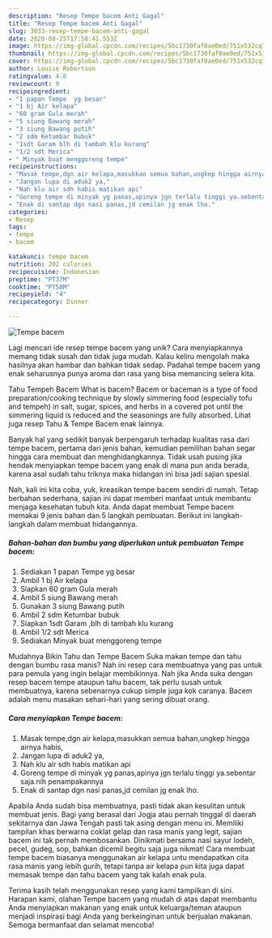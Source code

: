 ```yaml
---
description: "Resep Tempe bacem Anti Gagal"
title: "Resep Tempe bacem Anti Gagal"
slug: 3033-resep-tempe-bacem-anti-gagal
date: 2020-08-25T17:58:41.553Z
image: https://img-global.cpcdn.com/recipes/5bc1730faf0ae0ed/751x532cq70/tempe-bacem-foto-resep-utama.jpg
thumbnail: https://img-global.cpcdn.com/recipes/5bc1730faf0ae0ed/751x532cq70/tempe-bacem-foto-resep-utama.jpg
cover: https://img-global.cpcdn.com/recipes/5bc1730faf0ae0ed/751x532cq70/tempe-bacem-foto-resep-utama.jpg
author: Louise Robertson
ratingvalue: 4.8
reviewcount: 9
recipeingredient:
- "1 papan Tempe  yg besar"
- "1 bj Air kelapa"
- "60 gram Gula merah"
- "5 siung Bawang merah"
- "3 siung Bawang putih"
- "2 sdm Ketumbar bubuk"
- "1sdt Garam blh di tambah klu kurang"
- "1/2 sdt Merica"
- " Minyak buat menggoreng tempe"
recipeinstructions:
- "Masak tempe,dgn air kelapa,masukkan semua bahan,ungkep hingga airnya habis,"
- "Jangan lupa di aduk2 ya,"
- "Nah klu air sdh habis matikan api"
- "Goreng tempe di minyak yg panas,apinya jgn terlalu tinggi ya.sebentar saja.nih penampakannya"
- "Enak di santap dgn nasi panas,jd cemilan jg enak lho."
categories:
- Resep
tags:
- tempe
- bacem

katakunci: tempe bacem 
nutrition: 202 calories
recipecuisine: Indonesian
preptime: "PT37M"
cooktime: "PT58M"
recipeyield: "4"
recipecategory: Dinner

---
```



![Tempe bacem](https://img-global.cpcdn.com/recipes/5bc1730faf0ae0ed/751x532cq70/tempe-bacem-foto-resep-utama.jpg)

Lagi mencari ide resep tempe bacem yang unik? Cara menyiapkannya memang tidak susah dan tidak juga mudah. Kalau keliru mengolah maka hasilnya akan hambar dan bahkan tidak sedap. Padahal tempe bacem yang enak seharusnya punya aroma dan rasa yang bisa memancing selera kita.

Tahu Tempeh Bacem What is bacem? Bacem or baceman is a type of food preparation/cooking technique by slowly simmering food (especially tofu and tempeh) in salt, sugar, spices, and herbs in a covered pot until the simmering liquid is reduced and the seasonings are fully absorbed. Lihat juga resep Tahu &amp; Tempe Bacem enak lainnya.

Banyak hal yang sedikit banyak berpengaruh terhadap kualitas rasa dari tempe bacem, pertama dari jenis bahan, kemudian pemilihan bahan segar hingga cara membuat dan menghidangkannya. Tidak usah pusing jika hendak menyiapkan tempe bacem yang enak di mana pun anda berada, karena asal sudah tahu triknya maka hidangan ini bisa jadi sajian spesial.


Nah, kali ini kita coba, yuk, kreasikan tempe bacem sendiri di rumah. Tetap berbahan sederhana, sajian ini dapat memberi manfaat untuk membantu menjaga kesehatan tubuh kita. Anda dapat membuat Tempe bacem memakai 9 jenis bahan dan 5 langkah pembuatan. Berikut ini langkah-langkah dalam membuat hidangannya.

<!--inarticleads1-->

##### Bahan-bahan dan bumbu yang diperlukan untuk pembuatan Tempe bacem:

1. Sediakan 1 papan Tempe  yg besar
1. Ambil 1 bj Air kelapa
1. Siapkan 60 gram Gula merah
1. Ambil 5 siung Bawang merah
1. Gunakan 3 siung Bawang putih
1. Ambil 2 sdm Ketumbar bubuk
1. Siapkan 1sdt Garam ,blh di tambah klu kurang
1. Ambil 1/2 sdt Merica
1. Sediakan  Minyak buat menggoreng tempe


Mudahnya Bikin Tahu dan Tempe Bacem Suka makan tempe dan tahu dengan bumbu rasa manis? Nah ini resep cara membuatnya yang pas untuk para pemula yang ingin belajar membikinnya. Nah jika Anda suka dengan resep bacem tempe ataupun tahu bacem, tak perlu susah untuk membuatnya, karena sebenarnya cukup simple juga kok caranya. Bacem adalah menu masakan sehari-hari yang sering dibuat orang. 

<!--inarticleads2-->

##### Cara menyiapkan Tempe bacem:

1. Masak tempe,dgn air kelapa,masukkan semua bahan,ungkep hingga airnya habis,
1. Jangan lupa di aduk2 ya,
1. Nah klu air sdh habis matikan api
1. Goreng tempe di minyak yg panas,apinya jgn terlalu tinggi ya.sebentar saja.nih penampakannya
1. Enak di santap dgn nasi panas,jd cemilan jg enak lho.


Apabila Anda sudah bisa membuatnya, pasti tidak akan kesulitan untuk membuat jenis. Bagi yang berasal dari Jogja atau pernah tinggal di daerah sekitarnya dan Jawa Tengah pasti tak asing dengan menu ini. Memiliki tampilan khas berwarna coklat gelap dan rasa manis yang legit, sajian bacem ini tak pernah membosankan. Dinikmati bersama nasi sayur lodeh, pecel, gudeg, sop, bahkan dicemil begitu saja juga nikmat! Cara membuat tempe bacem biasanya menggunakan air kelapa untu mendapatkan cita rasa manis yang lebih gurih, tetapi tanpa air kelapa pun kita juga dapat memasak tempe dan tahu bacem yang tak kalah enak pula. 

Terima kasih telah menggunakan resep yang kami tampilkan di sini. Harapan kami, olahan Tempe bacem yang mudah di atas dapat membantu Anda menyiapkan makanan yang enak untuk keluarga/teman ataupun menjadi inspirasi bagi Anda yang berkeinginan untuk berjualan makanan. Semoga bermanfaat dan selamat mencoba!
